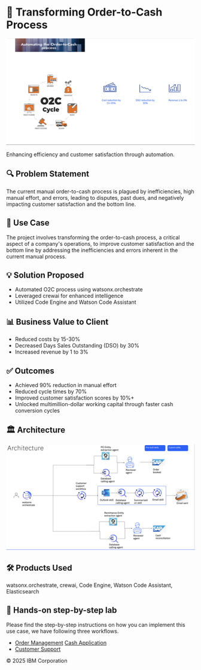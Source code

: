 # 💼 Transforming Order-to-Cash Process

<img alt="Order-to-Cash" src="./order2cash/o2c.png" width="1000">

Enhancing efficiency and customer satisfaction through automation.

## 🔍 Problem Statement

The current manual order-to-cash process is plagued by inefficiencies, high manual effort, and errors, leading to disputes, past dues, and negatively impacting customer satisfaction and the bottom line.

## 🎯 Use Case

The project involves transforming the order-to-cash process, a critical aspect of a company's operations, to improve customer satisfaction and the bottom line by addressing the inefficiencies and errors inherent in the current manual process.

## 💡 Solution Proposed

- Automated O2C process using watsonx.orchestrate
- Leveraged crewai for enhanced intelligence
- Utilized Code Engine and Watson Code Assistant

## 📊 Business Value to Client

- Reduced costs by 15-30%
- Decreased Days Sales Outstanding (DSO) by 30%
- Increased revenue by 1 to 3%

## ✅ Outcomes

- Achieved 90% reduction in manual effort
- Reduced cycle times by 70%
- Improved customer satisfaction scores by 10%+
- Unlocked multimillion-dollar working capital through faster cash conversion cycles

## 🏛️ Architecture

<img alt="O2C Architecture" src="./order2cash/o2c_architecture.png" width="1000">

## 🛠️ Products Used

watsonx.orchestrate, crewai, Code Engine, Watson Code Assistant, Elasticsearch

## 📄 Hands-on step-by-step lab

Please find the step-by-step instructions on how you can implement this use case, we have following three workflows.

- [Order Management](./order_management.md)
[Cash Application](./cash_application.md)
- [Customer Support](./customer_support.md)

© 2025 IBM Corporation